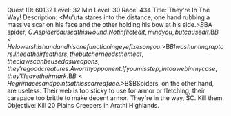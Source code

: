 Quest ID: 60132
Level: 32
Min Level: 30
Race: 434
Title: They're In The Way!
Description: <Mu'uta stares into the distance, one hand rubbing a massive scar on his face and the other holding his bow at his side.>$B$BA spider, $C. A spider caused this wound. Not inflicted it, mind you, but caused it.$B$B<He lowers his hand and his one functioning eye fixes on you.>$B$BI was hunting raptors. I need their feathers, the butcher needs the meat, the claws can be used as weapons, they're good creatures. A worthy opponent. If you misstep, into a web in my case, they'll leave their mark.$B$B<He grimaces and points at his scarred face.>$B$BSpiders, on the other hand, are useless. Their web is too sticky to use for armor or fletching, their carapace too brittle to make decent armor. They're in the way, $C. Kill them.
Objective: Kill 20 Plains Creepers in Arathi Highlands.
